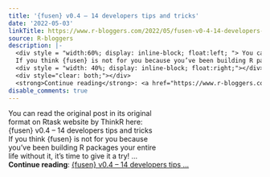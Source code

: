 ```yaml
---
title: '{fusen} v0.4 – 14 developers tips and tricks'
date: '2022-05-03'
linkTitle: https://www.r-bloggers.com/2022/05/fusen-v0-4-14-developers-tips-and-tricks/
source: R-bloggers
description: |-
  <div style = "width:60%; display: inline-block; float:left; "> You can read the original post in its original format on Rtask website by ThinkR here: {fusen} v0.4 – 14 developers tips and tricks<br />
  If you think {fusen} is not for you because you’ve been building R packages your entire life without it, it’s time to give it a try! ...</div>
  <div style = "width: 40%; display: inline-block; float:right;"></div>
  <div style="clear: both;"></div>
  <strong>Continue reading</strong>: <a href="https://www.r-bloggers.com/2022/05/fusen-v0-4-14-developers-tips-and-tricks/">{fusen} v0.4 – 14 developers tips  ...
disable_comments: true
---
```

<div style = "width:60%; display: inline-block; float:left; "> You can read the original post in its original format on Rtask website by ThinkR here: {fusen} v0.4 – 14 developers tips and tricks<br />
If you think {fusen} is not for you because you’ve been building R packages your entire life without it, it’s time to give it a try! ...</div>
<div style = "width: 40%; display: inline-block; float:right;"></div>
<div style="clear: both;"></div>
<strong>Continue reading</strong>: <a href="https://www.r-bloggers.com/2022/05/fusen-v0-4-14-developers-tips-and-tricks/">{fusen} v0.4 – 14 developers tips  ...